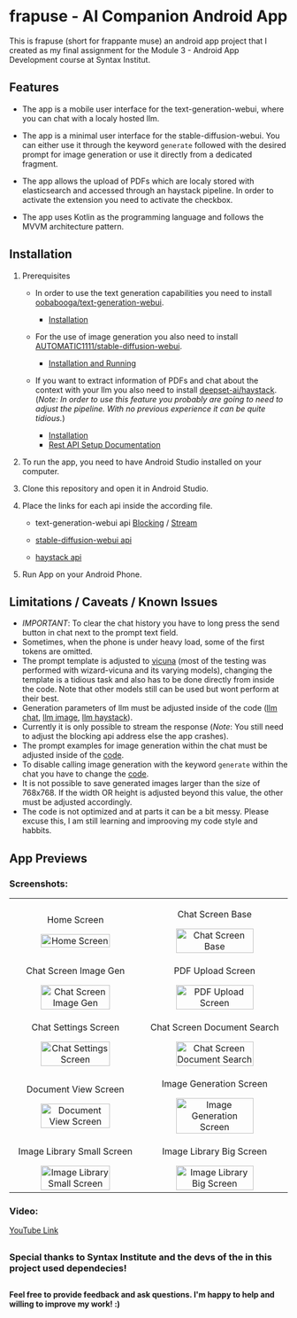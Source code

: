 # frapuse - AI Companion Android App

This is frapuse (short for frappante muse) an android app project that I created as my final assignment for the Module 3 - Android App Development course at Syntax Institut.

## Features

- The app is a mobile user interface for the text-generation-webui, where you can chat with a localy hosted llm.
- The app is a minimal user interface for the stable-diffusion-webui. You can either use it through the keyword ```generate``` followed with the desired prompt for image generation or use it directly from a dedicated fragment.
- The app allows the upload of PDFs which are localy stored with elasticsearch and accessed through an haystack pipeline. In order to activate the extension you need to activate the checkbox.

- The app uses Kotlin as the programming language and follows the MVVM architecture pattern.

## Installation

1. Prerequisites
    - In order to use the text generation capabilities you need to install [oobabooga/text-generation-webui](https://github.com/oobabooga/text-generation-webui).
      - [Installation](https://github.com/oobabooga/text-generation-webui#installation)

    - For the use of image generation you also need to install [AUTOMATIC1111/stable-diffusion-webui](https://github.com/AUTOMATIC1111/stable-diffusion-webui).
      - [Installation and Running](https://github.com/AUTOMATIC1111/stable-diffusion-webui#installation-and-running)

    - If you want to extract information of PDFs and chat about the context with your llm you also need to install [deepset-ai/haystack](https://github.com/deepset-ai/haystack/).
      (*Note: In order to use this feature you probably are going to need to adjust the pipeline. With no previous experience it can be quite tidious.*)
      - [Installation](https://github.com/deepset-ai/haystack#-installation)
      - [Rest API Setup Documentation](https://docs.haystack.deepset.ai/docs/rest_api#setting-up-a-rest-api-with-haystack)
     
3. To run the app, you need to have Android Studio installed on your computer.
4. Clone this repository and open it in Android Studio.
5. Place the links for each api inside the according file.
    
    - text-generation-webui api
      [Blocking](https://github.com/frapastique/frapuse-ai-companion-android-app/blob/master/app/src/main/java/com/back/frapuse/data/textgen/remote/TextGenBlockApiService.kt#L16)
      /
      [Stream](https://github.com/frapastique/frapuse-ai-companion-android-app/blob/master/app/src/main/java/com/back/frapuse/data/textgen/remote/TextGenStreamWebSocketClient.kt#L13)
     
    - [stable-diffusion-webui api](https://github.com/frapastique/frapuse-ai-companion-android-app/blob/master/app/src/main/java/com/back/frapuse/data/imagegen/remote/ImageGenAPIService.kt#L19)

    - [haystack api](https://github.com/frapastique/frapuse-ai-companion-android-app/blob/master/app/src/main/java/com/back/frapuse/data/textgen/remote/TextGenHaystackApiService.kt#L18)
    
6. Run App on your Android Phone.

## Limitations / Caveats / Known Issues

- *IMPORTANT*: To clear the chat history you have to long press the send button in chat next to the prompt text field.
- Sometimes, when the phone is under heavy load, some of the first tokens are omitted.
- The prompt template is adjusted to [vicuna](https://huggingface.co/TheBloke/Wizard-Vicuna-7B-Uncensored-GPTQ#prompt-template-vicuna) (most of the testing was performed with wizard-vicuna and its varying models), changing the template is a tidious task and also has to be done directly from inside the code. Note that other models still can be used but wont perform at their best.
- Generation parameters of llm must be adjusted inside of the code
  ([llm chat](https://github.com/frapastique/frapuse-ai-companion-android-app/blob/master/app/src/main/java/com/back/frapuse/ui/textgen/TextGenViewModel.kt#L512),
  [llm image](https://github.com/frapastique/frapuse-ai-companion-android-app/blob/master/app/src/main/java/com/back/frapuse/ui/textgen/TextGenViewModel.kt#L1255),
  [llm haystack](https://github.com/frapastique/frapuse-ai-companion-android-app/blob/master/app/src/main/java/com/back/frapuse/ui/textgen/TextGenViewModel.kt#L1079)).
- Currently it is only possible to stream the response (*Note*: You still need to adjust the blocking api address else the app crashes).
- The prompt examples for image generation within the chat must be adjusted inside of the [code](https://github.com/frapastique/frapuse-ai-companion-android-app/blob/master/app/src/main/java/com/back/frapuse/ui/textgen/TextGenViewModel.kt#L1175).
- To disable calling image generation with the keyword ```generate``` within the chat you have to change the [code](https://github.com/frapastique/frapuse-ai-companion-android-app/blob/master/app/src/main/java/com/back/frapuse/ui/textgen/TextGenViewModel.kt#L328).
- It is not possible to save generated images larger than the size of 768x768. If the width OR height is adjusted beyond this value, the other must be adjusted accordingly.
- The code is not optimized and at parts it can be a bit messy. Please excuse this, I am still learning and improoving my code style and habbits.

## App Previews

### Screenshots:

<table>
  <tr align="center">
    <td>
      <p>Home Screen</p>
      <img
        src="https://github.com/frapastique/frapuse-ai-companion-android-app/assets/66075561/f313a61e-7284-433a-8b46-e4f9cc11eab2"
        alt="Home Screen"
        width="75%"
        height="75%"
        title="Home Screen"
      />
    </td>
    <td>
      <p>Chat Screen Base</p>
      <img
        src="https://github.com/frapastique/frapuse-ai-companion-android-app/assets/66075561/c441cabb-0783-4efb-b581-932d0af7daad"
        alt="Chat Screen Base"
        width="75%"
        title="Chat Screen Base"
      />
    </td>
  </tr>
  <tr align="center">
    <td>
      <p>Chat Screen Image Gen</p>
      <img
        src="https://github.com/frapastique/frapuse-ai-companion-android-app/assets/66075561/71554819-2127-4af4-9b42-8091748d9320"
        alt="Chat Screen Image Gen"
        width="75%"
        title="Chat Screen Image Gen"
      />
    </td>
    <td>
      <p>PDF Upload Screen</p>
      <img
        src="https://github.com/frapastique/frapuse-ai-companion-android-app/assets/66075561/cbddef0c-f9d8-4bff-b557-49c6f4e72bd3"
        alt="PDF Upload Screen"
        width="75%"
        title="PDF Upload Screen"
      />
    </td>
  </tr>
  <tr align="center">
    <td>
      <p>Chat Settings Screen</p>
      <img
        src="https://github.com/frapastique/frapuse-ai-companion-android-app/assets/66075561/c47a56bb-70ba-471c-bc95-80f536ffa7d4"
        alt="Chat Settings Screen"
        width="75%"
        title="Chat Settings Screen"
      />
    </td>
    <td>
      <p>Chat Screen Document Search</p>
      <img
        src="https://github.com/frapastique/frapuse-ai-companion-android-app/assets/66075561/cd9ff384-d097-408b-b597-c0934245b249"
        alt="Chat Screen Document Search"
        width="75%"
        title="Chat Screen Document Search"
      />
    </td>
  </tr>
  <tr align="center">
    <td>
      <p>Document View Screen</p>
      <img
        src="https://github.com/frapastique/frapuse-ai-companion-android-app/assets/66075561/054167f4-7812-4e13-ac27-f00c3e235eb6"
        alt="Document View Screen"
        width="75%"
        title="Document View Screen"
      />
    </td>
    <td>
      <p>Image Generation Screen</p>
      <img
        src="https://github.com/frapastique/frapuse-ai-companion-android-app/assets/66075561/c8f39713-7aed-4385-8b36-2334ff8dabe9"
        alt="Image Generation Screen"
        width="75%"
        title="Image Generation Screen"
      />
    </td>
  </tr>
  <tr align="center">
    <td>
      <p>Image Library Small Screen</p>
      <img
        src="https://github.com/frapastique/frapuse-ai-companion-android-app/assets/66075561/3e7e8a90-dd64-4299-834e-2401a851bc84"
        alt="Image Library Small Screen"
        width="75%"
        title="Image Library Small Screen"
      />
    </td>
    <td>
      <p>Image Library Big Screen</p>
      <img
        src="https://github.com/frapastique/frapuse-ai-companion-android-app/assets/66075561/719ef542-2722-47b7-a94a-9e30cdccb96e"
        alt="Image Library Big Screen"
        width="75%"
        title="Image Library Big Screen"
      />
    </td>
  </tr>
</table>

### Video:
[YouTube Link](https://www.youtube.com/shorts/Z3cNasTxsbY)

##
### Special thanks to Syntax Institute and the devs of the in this project used dependecies!
##

#### Feel free to provide feedback and ask questions. I'm happy to help and willing to improve my work! :)
